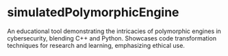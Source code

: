 # simulatedPolymorphicEngine
An educational tool demonstrating the intricacies of polymorphic engines in cybersecurity, blending C++ and Python. Showcases code transformation techniques for research and learning, emphasizing ethical use.


 
